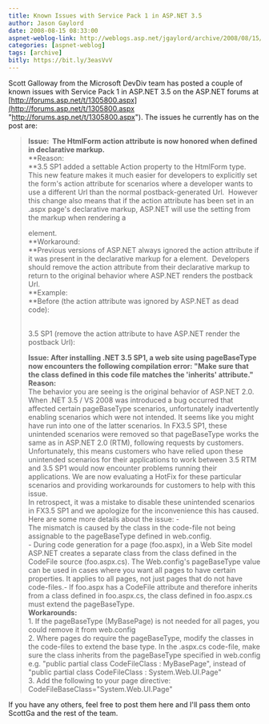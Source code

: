 ```yaml
---
title: Known Issues with Service Pack 1 in ASP.NET 3.5
author: Jason Gaylord
date: 2008-08-15 08:33:00
aspnet-weblog-link: http://weblogs.asp.net/jgaylord/archive/2008/08/15/known-issues-with-service-pack-1-in-asp-net-3-5.aspx
categories: [aspnet-weblog]
tags: [archive]
bitly: https://bit.ly/3easVvV
---
```


Scott Galloway from the Microsoft DevDiv team has posted a couple of known issues with Service Pack 1 in ASP.NET 3.5 on the ASP.NET forums at [http://forums.asp.net/t/1305800.aspx](http://forums.asp.net/t/1305800.aspx "http://forums.asp.net/t/1305800.aspx"). The issues he currently has on the post are:

> **Issue:  The HtmlForm action attribute is now honored when defined in declarative markup.**  
> **Reason:  
> **3.5 SP1 added a settable Action property to the HtmlForm type.  This new feature makes it much easier for developers to explicitly set the form's action attribute for scenarios where a developer wants to use a different Url than the normal postback-generated Url.  However this change also means that if the action attribute has been set in an .aspx page's declarative markup, ASP.NET will use the setting from the markup when rendering a <form /> element.   
> **Workaround:  
> **Previous versions of ASP.NET always ignored the action attribute if it was present in the declarative markup for a <form /> element.  Developers should remove the action attribute from their declarative markup to return to the original behavior where ASP.NET renders the postback Url.  
> **Example:  
> **Before (the action attribute was ignored by ASP.NET as dead code):  <form name="form1" method="post" runat="server" action="test.aspx"></form>  
> 3.5 SP1 (remove the action attribute to have ASP.NET render the postback Url):  <form name="form1" method="post" runat="server" ></form>
> 
>   
> **Issue: After installing .NET 3.5 SP1, a web site using pageBaseType now encounters the following compilation error: "Make sure that the class defined in this code file matches the 'inherits' attribute."**  
> **Reason:**  
> The behavior you are seeing is the original behavior of ASP.NET 2.0. When .NET 3.5 / VS 2008 was introduced a bug occurred that affected certain pageBaseType scenarios, unfortunately inadvertently enabling scenarios which were not intended. It seems like you might have run into one of the latter scenarios. In FX3.5 SP1, these unintended scenarios were removed so that pageBaseType works the same as in ASP.NET 2.0 (RTM), following requests by customers.  Unfortunately, this means customers who have relied upon these unintended scenarios for their applications to work between 3.5 RTM and 3.5 SP1 would now encounter problems running their applications. We are now evaluating a HotFix for these particular scenarios and providing workarounds for customers to help with this issue.   
> In retrospect, it was a mistake to disable these unintended scenarios in FX3.5 SP1 and we apologize for the inconvenience this has caused.  
> Here are some more details about the issue: -  
> The mismatch is caused by the class in the code-file not being assignable to the pageBaseType defined in web.config.  
> \- During code generation for a page (foo.aspx), in a Web Site model ASP.NET creates a separate class from the class defined in the CodeFile source (foo.aspx.cs). The Web.config's pageBaseType value can be used in cases where you want all pages to have certain properties. It applies to all pages, not just pages that do not have code-files.- If foo.aspx has a CodeFile attribute and therefore inherits from a class defined in foo.aspx.cs, the class defined in foo.aspx.cs must extend the pageBaseType.  
> **Workarounds:**  
> 1\. If the pageBaseType (MyBasePage) is not needed for all pages, you could remove it from web.config  
> 2\. Where pages do require the pageBaseType, modify the classes in the code-files to extend the base type. In the <filename>.aspx.cs code-file, make sure the class inherits from the pageBaseType specified in web.config e.g. "public partial class CodeFileClass : MyBasePage", instead of "public partial class CodeFileClass : System.Web.UI.Page"  
> 3\. Add the following to your page directive: CodeFileBaseClass="System.Web.UI.Page"

If you have any others, feel free to post them here and I'll pass them onto ScottGa and the rest of the team.